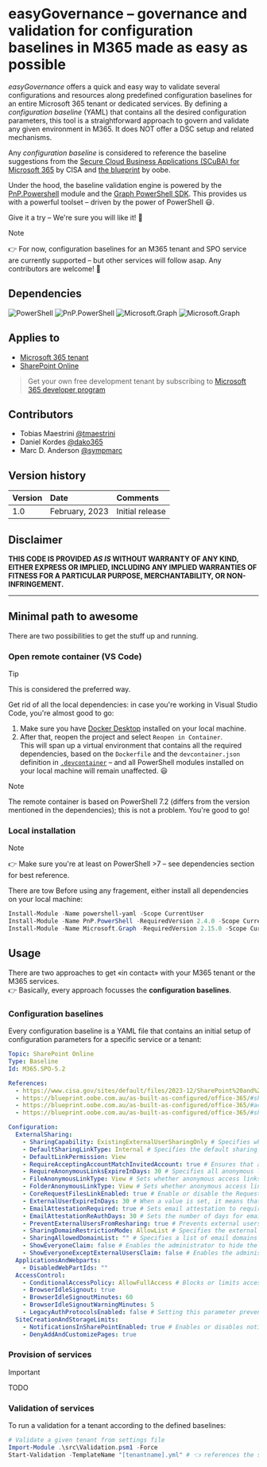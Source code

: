 # easyGovernance – governance and validation for configuration baselines in M365 made as easy as possible
*easyGovernance* offers a quick and easy way to validate several configurations and resources along predefined configuration baselines for an entire Microsoft 365 tenant or dedicated services. 
By defining a *configuration baseline* (YAML) that contains all the desired configuration parameters, this tool is a straightforward approach to govern and validate any given environment in M365. It does NOT offer a DSC setup and related mechanisms. 

Any *configuration baseline* is considered to reference the baseline suggestions from the [Secure Cloud Business Applications (SCuBA) for Microsoft 365](https://www.cisa.gov/resources-tools/services/secure-cloud-business-applications-scuba-project) by CISA and [the blueprint](https://blueprint.oobe.com.au/) by oobe.

Under the hood, the baseline validation engine is powered by the [PnP.Powershell](https://pnp.github.io/powershell/) module and the [Graph PowerShell SDK](https://learn.microsoft.com/en-us/powershell/microsoftgraph/overview). This provides us with a powerful toolset – driven by the power of PowerShell 😃.

Give it a try – We're sure you will like it! 💪

> [!NOTE]
> 👉 For now, configuration baselines for an M365 tenant and SPO service are currently supported  – but other services will follow asap. Any contributors are welcome! 🙌


## Dependencies
![PowerShell](https://img.shields.io/badge/Powershell-7.4.1-blue.svg) 
![PnP.PowerShell](https://img.shields.io/badge/PnP.Powershell-2.4.0-blue.svg) 
![Microsoft.Graph](https://img.shields.io/badge/Microsoft.Graph-2.15.0-blue.svg) 
![Microsoft.Graph](https://img.shields.io/badge/powershell--yaml-0.4.7-blue.svg) 

## Applies to
- [Microsoft 365 tenant](https://docs.microsoft.com/en-us/sharepoint/dev/spfx/set-up-your-developer-tenant)
- [SharePoint Online](https://learn.microsoft.com/en-us/office365/servicedescriptions/sharepoint-online-service-description/sharepoint-online-service-description)

> Get your own free development tenant by subscribing to [Microsoft 365 developer program](http://aka.ms/o365devprogram)


## Contributors

* Tobias Maestrini [@tmaestrini](https://github.com/tmaestrini)
* Daniel Kordes [@dako365](https://github.com/dako365)
* Marc D. Anderson [@sympmarc](https://github.com/sympmarc)


## Version history

| Version | Date           | Comments        |
| ------- | :------------- | :-------------- |
| 1.0     | February, 2023 | Initial release |


## Disclaimer

**THIS CODE IS PROVIDED _AS IS_ WITHOUT WARRANTY OF ANY KIND, EITHER EXPRESS OR IMPLIED, INCLUDING ANY IMPLIED WARRANTIES OF FITNESS FOR A PARTICULAR PURPOSE, MERCHANTABILITY, OR NON-INFRINGEMENT.**

---

## Minimal path to awesome

There are two possibilities to get the stuff up and running.

### Open remote container (VS Code)

> [!TIP]
> This is considered the preferred way.

Get rid of all the local dependencies: in case you're working in Visual Studio Code, you're almost good to go:
1. Make sure you have [Docker Desktop](https://www.docker.com/products/docker-desktop/) installed on your local machine. 
2. After that, reopen the project and select `Reopen in Container`. <br>This will span up a virtual environment that contains all the required dependencies, based on the `Dockerfile` and the `devcontainer.json` definition in [`.devcontainer`](.devcontainer) – and all PowerShell modules installed on your local machine will remain unaffected. 😃

> [!NOTE]
> The remote container is based on PowerShell 7.2 (differs from the version mentioned in the dependencies); this is not a problem.
You're good to go!

### Local installation

> [!NOTE]
> 👉 Make sure you're at least on PowerShell >7 – see dependencies section for best reference.

There are tow
Before using any fragement, either install all dependencies on your local machine:

```powershell
Install-Module -Name powershell-yaml -Scope CurrentUser
Install-Module -Name PnP.PowerShell -RequiredVersion 2.4.0 -Scope CurrentUser
Install-Module -Name Microsoft.Graph -RequiredVersion 2.15.0 -Scope CurrentUser
```


## Usage

There are two approaches to get «in contact» with your M365 tenant or the M365 services.<br>
👉 Basically, every approach focusses the **configuration baselines**.

### Configuration baselines
Every configuration baseline is a YAML file that contains an initial setup of configuration parameters for a specific service or a tenant:
```yaml
Topic: SharePoint Online
Type: Baseline
Id: M365.SPO-5.2

References:
  - https://www.cisa.gov/sites/default/files/2023-12/SharePoint%20and%20OneDrive%20SCB_12.20.2023.pdf
  - https://blueprint.oobe.com.au/as-built-as-configured/office-365/#sharing
  - https://blueprint.oobe.com.au/as-built-as-configured/office-365/#access-control
  - https://blueprint.oobe.com.au/as-built-as-configured/office-365/#sharepoint-settings	

Configuration:
  ExternalSharing:
    - SharingCapability: ExistingExternalUserSharingOnly # Specifies what the sharing capabilities are for the site
    - DefaultSharingLinkType: Internal # Specifies the default sharing link type
    - DefaultLinkPermission: View
    - RequireAcceptingAccountMatchInvitedAccount: true # Ensures that an external user can only accept an external sharing invitation with an account matching the invited email address.
    - RequireAnonymousLinksExpireInDays: 30 # Specifies all anonymous links that have been created (or will be created) will expire after the set number of days (set to 0 to remove).
    - FileAnonymousLinkType: View # Sets whether anonymous access links can allow recipients to only view or view and edit. 
    - FolderAnonymousLinkType: View # Sets whether anonymous access links can allow recipients to only view or view and edit. 
    - CoreRequestFilesLinkEnabled: true # Enable or disable the Request files link on the core partition for all SharePoint sites (not including OneDrive sites).
    - ExternalUserExpireInDays: 30 # When a value is set, it means that the access of the external user will expire in those many number of days.
    - EmailAttestationRequired: true # Sets email attestation to required.
    - EmailAttestationReAuthDays: 30 # Sets the number of days for email attestation re-authentication. Value can be from 1 to 365 days.
    - PreventExternalUsersFromResharing: true # Prevents external users from resharing files, folders, and sites that they do not own.
    - SharingDomainRestrictionMode: AllowList # Specifies the external sharing mode for domains.
    - SharingAllowedDomainList: "" # Specifies a list of email domains that is allowed for sharing with the external collaborators (comma separated).
    - ShowEveryoneClaim: false # Enables the administrator to hide the Everyone claim in the People Picker. 
    - ShowEveryoneExceptExternalUsersClaim: false # Enables the administrator to hide the "Everyone except external users" claim in the People Picker. 
  ApplicationsAndWebparts:
    - DisabledWebPartIds: ""
  AccessControl:
    - ConditionalAccessPolicy: AllowFullAccess # Blocks or limits access to SharePoint and OneDrive content from un-managed devices.
    - BrowserIdleSignout: true
    - BrowserIdleSignoutMinutes: 60
    - BrowserIdleSignoutWarningMinutes: 5
    - LegacyAuthProtocolsEnabled: false # Setting this parameter prevents Office clients using non-modern authentication protocols from accessing SharePoint Online resources
  SiteCreationAndStorageLimits:
    - NotificationsInSharePointEnabled: true # Enables or disables notifications in SharePoint.
    - DenyAddAndCustomizePages: true
```

### Provision of services
> [!IMPORTANT]
> TODO

### Validation of services 
To run a validation for a tenant according to the defined baselines:

```powershell
# Validate a given tenant from settings file
Import-Module .\src\Validation.psm1 -Force
Start-Validation -TemplateName "[tenantname].yml" # 👈 references the specific tenant template in the 'tenants' folder
```